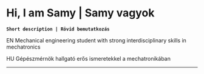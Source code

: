 # Hi, I am Samy | Samy vagyok

**` Short description | Rövid bemutatkozás `**

EN
Mechanical engineering student with strong interdisciplinary skills in mechatronics

HU
Gépészmérnök hallgató erős ismeretekkel a mechatronikában

---
